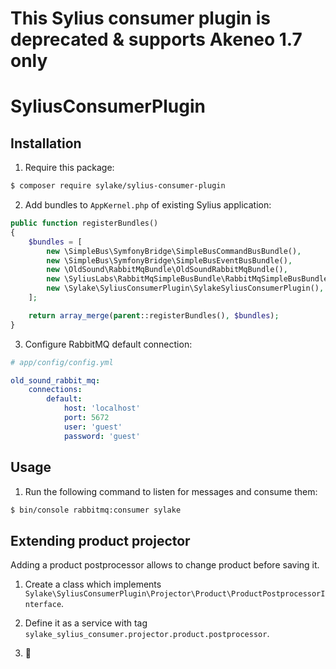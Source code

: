 # This Sylius consumer plugin is deprecated & supports Akeneo 1.7 only

SyliusConsumerPlugin
====================

Installation
------------

1. Require this package:

```bash
$ composer require sylake/sylius-consumer-plugin
```

2. Add bundles to `AppKernel.php` of existing Sylius application:

```php
public function registerBundles()
{
    $bundles = [
        new \SimpleBus\SymfonyBridge\SimpleBusCommandBusBundle(),
        new \SimpleBus\SymfonyBridge\SimpleBusEventBusBundle(),
        new \OldSound\RabbitMqBundle\OldSoundRabbitMqBundle(),
        new \SyliusLabs\RabbitMqSimpleBusBundle\RabbitMqSimpleBusBundle(),
        new \Sylake\SyliusConsumerPlugin\SylakeSyliusConsumerPlugin(),
    ];

    return array_merge(parent::registerBundles(), $bundles);
}
```

3. Configure RabbitMQ default connection:

```yaml
# app/config/config.yml

old_sound_rabbit_mq:
    connections:
        default:
            host: 'localhost'
            port: 5672
            user: 'guest'
            password: 'guest'
```

Usage
-----

1. Run the following command to listen for messages and consume them:

```bash
$ bin/console rabbitmq:consumer sylake
```

Extending product projector
---------------------------

Adding a product postprocessor allows to change product before saving it.

1. Create a class which implements `Sylake\SyliusConsumerPlugin\Projector\Product\ProductPostprocessorInterface`.

2. Define it as a service with tag `sylake_sylius_consumer.projector.product.postprocessor`.

3. :tada:
